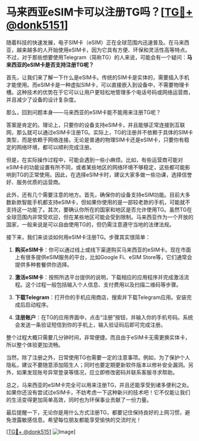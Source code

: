 # 马来西亚eSIM卡可以注册TG吗？[[TG💪+ @donk5151](https://t.me/s/donk5151)]

随着科技的快速发展，电子SIM卡（eSIM）正在全球范围内迅速普及。在马来西亚，越来越多的人开始使用eSIM卡，因为它具有方便、环保和灵活性高等特点。不过，对于那些想要使用Telegram（简称TG）的人来说，可能会有一个疑问：**马来西亚的eSIM卡是否支持注册TG呢？**

首先，让我们来了解一下什么是eSIM卡。传统的SIM卡是实体的，需要插入手机才能使用。而eSIM卡是一种虚拟SIM卡，可以直接嵌入到设备中，不需要物理卡槽。这种技术的优势在于它可以让用户更轻松地管理多个电话号码或网络运营商，并且减少了设备的设计复杂度。

那么，回到问题本身——马来西亚的eSIM卡能不能用来注册TG呢？

答案是肯定的。理论上，只要你的设备支持eSIM卡，并且能够正常连接到互联网，那么就可以通过eSIM卡注册TG。实际上，TG的注册并不依赖于具体的SIM卡类型，而是依赖于网络连接。无论是普通的物理SIM卡还是eSIM卡，只要你有稳定的网络环境，都可以顺利完成注册。

但是，在实际操作过程中，可能会遇到一些小麻烦。比如，有些运营商可能对eSIM卡的功能设置有所不同，或者某些地区的网络环境不够稳定，这些都可能影响到TG的正常使用。因此，在选择eSIM卡时，建议大家多做一些功课，选择信誉好、服务优质的运营商。

此外，还有几个需要注意的地方。首先，确保你的设备支持eSIM功能。目前大多数新款智能手机都支持eSIM卡，但如果你使用的是一部较老款的手机，可能就不支持这一功能了。其次，要确认你所在的国家和地区是否允许使用TG。虽然TG在全球范围内非常受欢迎，但在某些地区可能会受到限制。马来西亚作为一个开放的国家，一般来说是可以自由使用TG的，但仍需注意遵守当地的法律法规。

接下来，我们来谈谈如何用eSIM卡注册TG。步骤其实很简单：

1. **购买eSIM卡**：你可以通过线上或线下渠道购买马来西亚的eSIM卡。现在市面上有很多提供eSIM服务的平台，比如Google Fi、eSIM Store等，它们通常会提供多种套餐供你选择。
   
2. **激活eSIM卡**：按照所选平台提供的说明，下载相应的应用程序并完成激活流程。这个过程一般包括输入个人信息、支付费用以及扫描二维码等步骤。

3. **下载Telegram**：打开你的手机应用商店，搜索并下载Telegram应用。安装完成后启动程序。

4. **注册账户**：在TG的应用界面中，点击“注册”按钮，并输入你的手机号码。系统会发送一条验证短信到你的手机上，输入验证码后即可完成注册。

整个过程大概只需要几分钟时间，非常便捷。而且由于eSIM卡无需更换实体卡，所以整个体验更加流畅。

当然，除了注册之外，日常使用TG也需要一定的注意事项。例如，为了保护个人隐私，建议不要随意添加陌生人；同时也要定期更新软件版本以修补安全漏洞。另外，如果发现账号异常登录等情况，应立即修改密码并联系客服寻求帮助。

总之，马来西亚的eSIM卡完全可以用来注册TG，并且还能享受到诸多便利之处。如果你还没有尝试过eSIM卡，不妨考虑一下这种新兴的技术吧！它不仅能让我们的生活变得更加简单高效，同时也为环保事业贡献了一份力量。

最后提醒一下，无论你是用什么方式注册TG，都要记住保持良好的上网习惯，避免泄露敏感信息。希望每位朋友都能享受愉快的交流时光！

[[TG💪+ @donk5151](https://t.me/s/donk5151) ![Image](https://i.postimg.cc/rwNCRYN7/Snipaste-2025-04-30-17-27-05.png)]